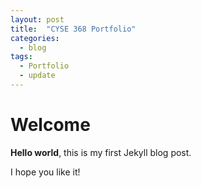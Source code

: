 ```yaml
---
layout: post
title:  "CYSE 368 Portfolio"
categories:
  - blog
tags:
  - Portfolio
  - update
---
```

# Welcome

**Hello world**, this is my first Jekyll blog post.

I hope you like it!
